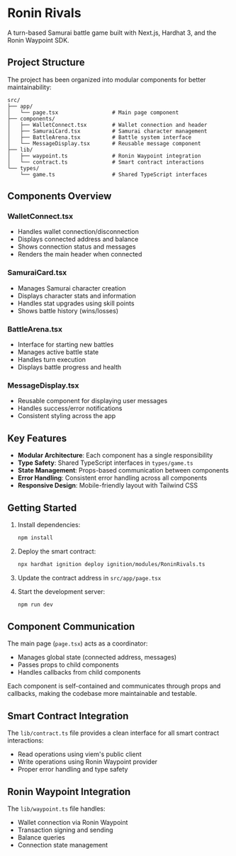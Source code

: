 # Ronin Rivals

A turn-based Samurai battle game built with Next.js, Hardhat 3, and the Ronin Waypoint SDK.

## Project Structure

The project has been organized into modular components for better maintainability:

```
src/
├── app/
│   └── page.tsx                 # Main page component
├── components/
│   ├── WalletConnect.tsx        # Wallet connection and header
│   ├── SamuraiCard.tsx          # Samurai character management
│   ├── BattleArena.tsx          # Battle system interface
│   └── MessageDisplay.tsx       # Reusable message component
├── lib/
│   ├── waypoint.ts              # Ronin Waypoint integration
│   └── contract.ts              # Smart contract interactions
└── types/
    └── game.ts                  # Shared TypeScript interfaces
```

## Components Overview

### WalletConnect.tsx

- Handles wallet connection/disconnection
- Displays connected address and balance
- Shows connection status and messages
- Renders the main header when connected

### SamuraiCard.tsx

- Manages Samurai character creation
- Displays character stats and information
- Handles stat upgrades using skill points
- Shows battle history (wins/losses)

### BattleArena.tsx

- Interface for starting new battles
- Manages active battle state
- Handles turn execution
- Displays battle progress and health

### MessageDisplay.tsx

- Reusable component for displaying user messages
- Handles success/error notifications
- Consistent styling across the app

## Key Features

- **Modular Architecture**: Each component has a single responsibility
- **Type Safety**: Shared TypeScript interfaces in `types/game.ts`
- **State Management**: Props-based communication between components
- **Error Handling**: Consistent error handling across all components
- **Responsive Design**: Mobile-friendly layout with Tailwind CSS

## Getting Started

1. Install dependencies:

   ```bash
   npm install
   ```

2. Deploy the smart contract:

   ```bash
   npx hardhat ignition deploy ignition/modules/RoninRivals.ts
   ```

3. Update the contract address in `src/app/page.tsx`

4. Start the development server:
   ```bash
   npm run dev
   ```

## Component Communication

The main page (`page.tsx`) acts as a coordinator:

- Manages global state (connected address, messages)
- Passes props to child components
- Handles callbacks from child components

Each component is self-contained and communicates through props and callbacks, making the codebase more maintainable and testable.

## Smart Contract Integration

The `lib/contract.ts` file provides a clean interface for all smart contract interactions:

- Read operations using viem's public client
- Write operations using Ronin Waypoint provider
- Proper error handling and type safety

## Ronin Waypoint Integration

The `lib/waypoint.ts` file handles:

- Wallet connection via Ronin Waypoint
- Transaction signing and sending
- Balance queries
- Connection state management
